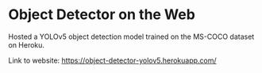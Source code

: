 # Object Detector on the Web

Hosted a YOLOv5 object detection model trained on the MS-COCO dataset on Heroku.

Link to website: https://object-detector-yolov5.herokuapp.com/
